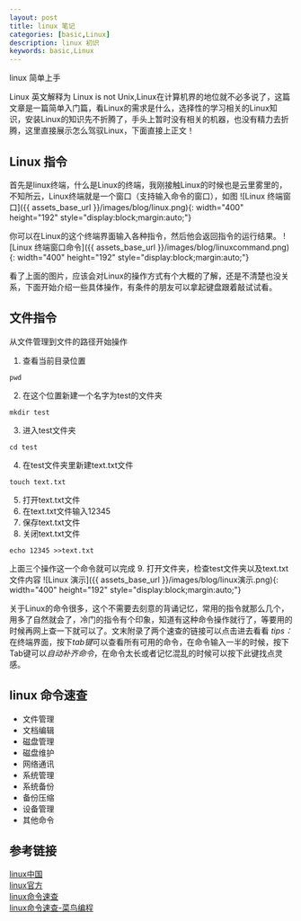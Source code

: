 ```yaml
---
layout: post
title: linux 笔记
categories: [basic,Linux]
description: linux 初识
keywords: basic,Linux
---
```

linux 简单上手

Linux 英文解释为 Linux is not Unix,Linux在计算机界的地位就不必多说了，这篇文章是一篇简单入门篇，看Linux的需求是什么，选择性的学习相关的Linux知识，安装Linux的知识先不折腾了，手头上暂时没有相关的机器，也没有精力去折腾，这里直接展示怎么驾驭Linux，下面直接上正文！
## Linux 指令
首先是linux终端，什么是Linux的终端，我刚接触Linux的时候也是云里雾里的，不知所云，Linux终端就是一个窗口（支持输入命令的窗口），如图
![Linux 终端窗口]({{ assets_base_url }}/images/blog/linux.png){: width="400" height="192" style="display:block;margin:auto;"}

你可以在Linux的这个终端界面输入各种指令，然后他会返回指令的运行结果。
![Linux 终端窗口命令]({{ assets_base_url }}/images/blog/linuxcommand.png){: width="400" height="192" style="display:block;margin:auto;"}

看了上面的图片，应该会对Linux的操作方式有个大概的了解，还是不清楚也没关系，下面开始介绍一些具体操作，有条件的朋友可以拿起键盘跟着敲试试看。

## 文件指令
从文件管理到文件的路径开始操作  
1. 查看当前目录位置
~~~Shell
pwd
~~~
2. 在这个位置新建一个名字为test的文件夹
~~~Shell
mkdir test
~~~
3. 进入test文件夹
~~~Shell
cd test
~~~
4. 在test文件夹里新建text.txt文件
~~~Shell
touch text.txt
~~~
5. 打开text.txt文件
6. 在text.txt文件输入12345
7. 保存text.txt文件
8. 关闭text.txt文件
~~~Shell
echo 12345 >>text.txt
~~~
上面三个操作这一个命令就可以完成
9. 打开文件夹，检查test文件夹以及text.txt文件内容
![Linux 演示]({{ assets_base_url }}/images/blog/linux演示.png){: width="400" height="192" style="display:block;margin:auto;"}


关于Linux的命令很多，这个不需要去刻意的背诵记忆，常用的指令就那么几个，用多了自然就会了，冷门的指令有个印象，知道有这种命令操作就行了，等要用的时候再网上查一下就可以了。文末附录了两个速查的链接可以点击进去看看
*tips：* 在终端界面，按下*tab键*可以查看所有可用的命令，在命令输入一半的时候，按下Tab键可以*自动补齐命令*，在命令太长或者记忆混乱的时候可以按下此键找点灵感。
## linux 命令速查
- 文件管理
- 文档编辑
- 磁盘管理
- 磁盘维护
- 网络通讯
- 系统管理
- 系统备份
- 备份压缩
- 设备管理
- 其他命令


## 参考链接
[linux中国](https://linux.cn/)  
[linux官方](https://www.linux.org/)  
[linux命令速查](https://www.linuxcool.com/)  
[linux命令速查-菜鸟编程](https://www.runoob.com/linux/linux-command-manual.html)  


